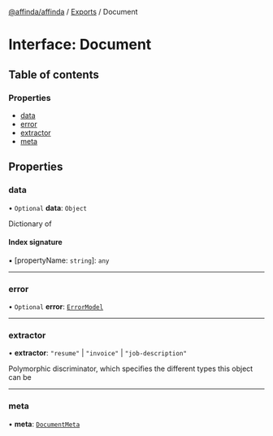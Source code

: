 [@affinda/affinda](../README.md) / [Exports](../modules.md) / Document

# Interface: Document

## Table of contents

### Properties

- [data](Document.md#data)
- [error](Document.md#error)
- [extractor](Document.md#extractor)
- [meta](Document.md#meta)

## Properties

### data

• `Optional` **data**: `Object`

Dictionary of <any>

#### Index signature

▪ [propertyName: `string`]: `any`

___

### error

• `Optional` **error**: [`ErrorModel`](ErrorModel.md)

___

### extractor

• **extractor**: ``"resume"`` \| ``"invoice"`` \| ``"job-description"``

Polymorphic discriminator, which specifies the different types this object can be

___

### meta

• **meta**: [`DocumentMeta`](DocumentMeta.md)
